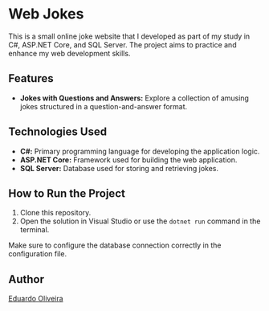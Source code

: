 # Web Jokes

This is a small online joke website that I developed as part of my study in C#, ASP.NET Core, and SQL Server. The project aims to practice and enhance my web development skills.

## Features

- **Jokes with Questions and Answers:** Explore a collection of amusing jokes structured in a question-and-answer format.

## Technologies Used

- **C#:** Primary programming language for developing the application logic.
- **ASP.NET Core:** Framework used for building the web application.
- **SQL Server:** Database used for storing and retrieving jokes.

## How to Run the Project

1. Clone this repository.
2. Open the solution in Visual Studio or use the `dotnet run` command in the terminal.

Make sure to configure the database connection correctly in the configuration file.

## Author

[Eduardo Oliveira](https://github.com/duardoliveiras)
